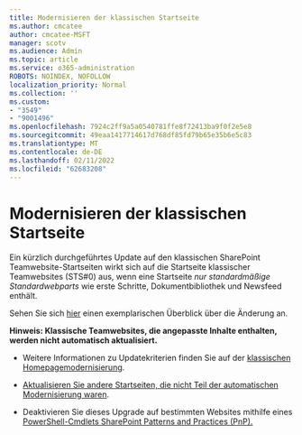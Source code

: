 ```yaml
---
title: Modernisieren der klassischen Startseite
ms.author: cmcatee
author: cmcatee-MSFT
manager: scotv
ms.audience: Admin
ms.topic: article
ms.service: o365-administration
ROBOTS: NOINDEX, NOFOLLOW
localization_priority: Normal
ms.collection: ''
ms.custom:
- "3549"
- "9001496"
ms.openlocfilehash: 7924c2ff9a5a0540781ffe8f72413ba9f0f2e5e8
ms.sourcegitcommit: 49eaa1417714617d768df85fd79b65e35b6e5c83
ms.translationtype: MT
ms.contentlocale: de-DE
ms.lasthandoff: 02/11/2022
ms.locfileid: "62683208"
---
```

# <a name="modernize-the-classic-home-page"></a>Modernisieren der klassischen Startseite

Ein kürzlich durchgeführtes Update auf den klassischen SharePoint Teamwebsite-Startseiten wirkt sich auf die Startseite klassischer Teamwebsites (STS#0) aus, wenn eine Startseite *nur standardmäßige Standardwebparts* wie erste Schritte, Dokumentbibliothek und Newsfeed enthält.

Sehen Sie sich [hier](https://docs.microsoft.com/sharepoint/sharepointonline/media/homepage-upgrade-gif.gif) einen exemplarischen Überblick über die Änderung an. 

**Hinweis: Klassische Teamwebsites, die angepasste Inhalte enthalten, werden nicht automatisch aktualisiert.**

* Weitere Informationen zu Updatekriterien finden Sie auf der [klassischen Homepagemodernisierung](https://docs.microsoft.com/sharepoint/disable-auto-modernization-classic-home-pages#why-update-classic-team-site-home-pages-to-modern).

* [Aktualisieren Sie andere Startseiten, die nicht Teil der automatischen Modernisierung waren](https://docs.microsoft.com/sharepoint/dev/transform/modernize-userinterface-site-pages).

* Deaktivieren Sie dieses Upgrade auf bestimmten Websites mithilfe eines [PowerShell-Cmdlets SharePoint Patterns and Practices (PnP).](https://docs.microsoft.com/powershell/sharepoint/sharepoint-pnp/sharepoint-pnp-cmdlets)
